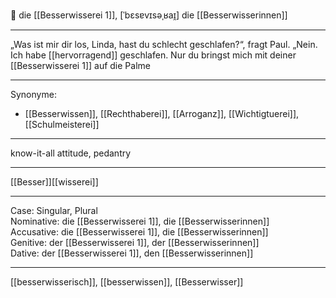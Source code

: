 🔴 die [[Besserwisserei 1]], [ˈbɛsɐvɪsəˌʁaɪ̯]
die [[Besserwisserinnen]]

---
„Was ist mir dir los, Linda, hast du schlecht geschlafen?“, fragt Paul. 
„Nein. Ich habe [[hervorragend]] geschlafen. Nur du bringst mich mit deiner [[Besserwisserei 1]] auf die Palme

---
Synonyme:
- [[Besserwissen]], [[Rechthaberei]], [[Arroganz]], [[Wichtigtuerei]], [[Schulmeisterei]]

---
know-it-all attitude, pedantry

---
[[Besser]][[wisserei]]

---
Case: Singular, Plural  
Nominative: die [[Besserwisserei 1]], die [[Besserwisserinnen]]  
Accusative: die [[Besserwisserei 1]], die [[Besserwisserinnen]]  
Genitive: der [[Besserwisserei 1]], der [[Besserwisserinnen]]  
Dative: der [[Besserwisserei 1]], den [[Besserwisserinnen]]  

---
[[besserwisserisch]], [[besserwissen]], [[Besserwisser]]